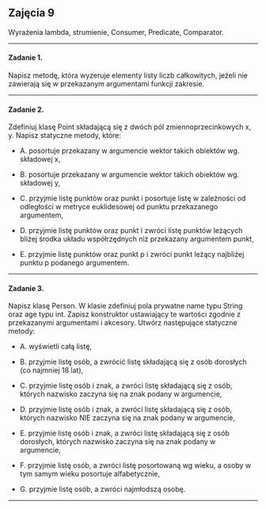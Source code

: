 ## Zajęcia 9

Wyrażenia lambda, strumienie, Consumer, Predicate, Comparator.

---

#### Zadanie 1.

Napisz metodę, która wyzeruje elementy listy liczb całkowitych, jeżeli nie zawierają się w przekazanym argumentami funkcji zakresie. 

---

#### Zadanie 2.

Zdefiniuj klasę Point składającą się z dwóch pól zmiennoprzecinkowych x, y. Napisz statyczne metody, które: 

- A. posortuje przekazany w argumencie wektor takich obiektów wg. składowej x,

- B. posortuje przekazany w argumencie wektor takich obiektów wg. składowej y,

- C. przyjmie listę punktów oraz punkt i posortuje listę w zależności od odległości w metryce euklidesowej od punktu przekazanego argumentem,

- D. przyjmie listę punktów oraz punkt i zwróci listę punktów leżących bliżej środka układu współrzędnych niż przekazany argumentem punkt,

- E. przyjmie listę punktów oraz punkt p i zwróci punkt leżący najbliżej punktu p podanego argumentem.

---

#### Zadanie 3. 

Napisz klasę Person. W klasie zdefiniuj pola prywatne name typu String oraz age typu int. Zapisz konstruktor ustawiający te wartości zgodnie z przekazanymi argumentami i akcesory. Utwórz następujące statyczne metody:

- A. wyświetli całą listę,

- B. przyjmie listę osób, a zwrócić listę składającą się z osób dorosłych (co najmniej 18 lat),

- C. przyjmie listę osób i znak, a zwróci listę składającą się z osób, których nazwisko zaczyna się na znak podany w argumencie,

- D. przyjmie listę osób i znak, a zwróci listę składającą się z osób, których nazwisko NIE zaczyna się na znak podany w argumencie, 

- E. przyjmie listę osób i znak, a zwróci listę składającą się z osób dorosłych, których nazwisko zaczyna się na znak podany w argumencie,

- F. przyjmie listę osób, a zwróci listę posortowaną wg wieku, a osoby w tym samym wieku posortuje alfabetycznie,

- G. przyjmie listę osób, a zwróci najmłodszą osobę.
  
---
